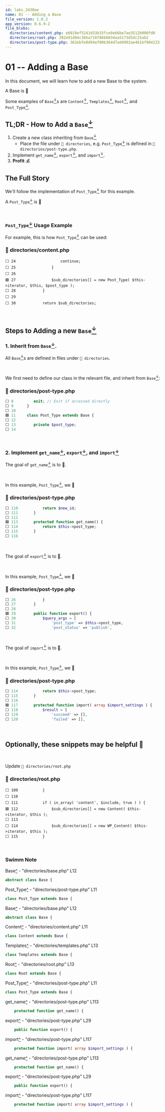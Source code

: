 ```yaml
---
id: labs_2430ae
name: 01 -- Adding a Base
file_version: 1.0.2
app_version: 0.6.9-2
file_blobs:
  directories/content.php: e6819ef5241d33b33fce0e66be7ae3512b000fd0
  directories/root.php: 392e91d94c36ba716f86b6034aa5173d5dc25ab2
  directories/post-type.php: 362ebfe0d94ef00b364d7ad4992ae461bf904133
---
```

# 01 -- Adding a Base

In this document, we will learn how to add a new Base to the system.

A Base is 🙋‍



Some examples of `Base`[<sup id="f13636">↓</sup>](#f-f13636)s are `Content`[<sup id="774894">↓</sup>](#f-774894), `Templates`[<sup id="4d455d">↓</sup>](#f-4d455d), `Root`[<sup id="7de406">↓</sup>](#f-7de406), and `Post_Type`[<sup id="c6d868">↓</sup>](#f-c6d868).

## TL;DR - How to Add a `Base`[<sup id="f3f5f3">↓</sup>](#f-f3f5f3)

1. Create a new class inheriting from `Base`[<sup id="f3f5f3">↓</sup>](#f-f3f5f3)&nbsp;
   - Place the file under `📄 directories`,
     e.g. `Post_Type`[<sup id="8608d1">↓</sup>](#f-8608d1) is defined in `📄 directories/post-type.php`.
2. Implement `get_name`[<sup id="13b62f">↓</sup>](#f-13b62f), `export`[<sup id="e5ab0a">↓</sup>](#f-e5ab0a), and `import`[<sup id="5d21ae">↓</sup>](#f-5d21ae).
4. **Profit** 💰

## The Full Story
We'll follow the implementation of `Post_Type`[<sup id="8608d1">↓</sup>](#f-8608d1) for this example.

A `Post_Type`[<sup id="8608d1">↓</sup>](#f-8608d1) is 🙋

<br/>

### `Post_Type`[<sup id="8608d1">↓</sup>](#f-8608d1) Usage Example
For example, this is how `Post_Type`[<sup id="8608d1">↓</sup>](#f-8608d1) can be used:
<!-- NOTE-swimm-snippet: the lines below links your snippet to Swimm -->
### 📄 directories/content.php
```
⬜ 24     				continue;
⬜ 25     			}
⬜ 26     
🟩 27     			$sub_directories[] = new Post_Type( $this->iterator, $this, $post_type );
⬜ 28     		}
⬜ 29     
⬜ 30     		return $sub_directories;
```

<br/>


## Steps to Adding a new `Base`[<sup id="f3f5f3">↓</sup>](#f-f3f5f3)
### 1\. Inherit from `Base`[<sup id="f3f5f3">↓</sup>](#f-f3f5f3).
All `Base`[<sup id="f3f5f3">↓</sup>](#f-f3f5f3)s are defined in files under `📄 directories`.

<br/>

We first need to define our class in the relevant file, and inherit from `Base`[<sup id="f3f5f3">↓</sup>](#f-f3f5f3):
<!-- NOTE-swimm-snippet: the lines below links your snippet to Swimm -->
### 📄 directories/post-type.php
```php
⬜ 8      	exit; // Exit if accessed directly
⬜ 9      }
⬜ 10     
🟩 11     class Post_Type extends Base {
⬜ 12     
⬜ 13     	private $post_type;
⬜ 14     
```

<br/>





### 2\. Implement `get_name`[<sup id="13b62f">↓</sup>](#f-13b62f), `export`[<sup id="e5ab0a">↓</sup>](#f-e5ab0a), and `import`[<sup id="5d21ae">↓</sup>](#f-5d21ae)
The goal of `get_name`[<sup id="00c2de">↓</sup>](#f-00c2de) is to 🙋.

<br/>

In this example, `Post_Type`[<sup id="8608d1">↓</sup>](#f-8608d1), we 🙋
<!-- NOTE-swimm-snippet: the lines below links your snippet to Swimm -->
### 📄 directories/post-type.php
```php
⬜ 110    		return $new_id;
⬜ 111    	}
⬜ 112    
🟩 113    	protected function get_name() {
⬜ 114    		return $this->post_type;
⬜ 115    	}
⬜ 116    
```

<br/>

The goal of `export`[<sup id="86cf92">↓</sup>](#f-86cf92) is to 🙋.

<br/>

In this example, `Post_Type`[<sup id="8608d1">↓</sup>](#f-8608d1), we 🙋
<!-- NOTE-swimm-snippet: the lines below links your snippet to Swimm -->
### 📄 directories/post-type.php
```php
⬜ 26     		}
⬜ 27     	}
⬜ 28     
🟩 29     	public function export() {
⬜ 30     		$query_args = [
⬜ 31     			'post_type' => $this->post_type,
⬜ 32     			'post_status' => 'publish',
```

<br/>

The goal of `import`[<sup id="eb30a1">↓</sup>](#f-eb30a1) is to 🙋.

<br/>

In this example, `Post_Type`[<sup id="8608d1">↓</sup>](#f-8608d1), we 🙋
<!-- NOTE-swimm-snippet: the lines below links your snippet to Swimm -->
### 📄 directories/post-type.php
```php
⬜ 114    		return $this->post_type;
⬜ 115    	}
⬜ 116    
🟩 117    	protected function import( array $import_settings ) {
⬜ 118    		$result = [
⬜ 119    			'succeed' => [],
⬜ 120    			'failed' => [],
```

<br/>



## Optionally, these snippets may be helpful 🙋


<br/>

Update `📄 directories/root.php`
<!-- NOTE-swimm-snippet: the lines below links your snippet to Swimm -->
### 📄 directories/root.php
```
⬜ 109    		}
⬜ 110    
⬜ 111    		if ( in_array( 'content', $include, true ) ) {
🟩 112    			$sub_directories[] = new Content( $this->iterator, $this );
⬜ 113    
⬜ 114    			$sub_directories[] = new WP_Content( $this->iterator, $this );
⬜ 115    		}
```

<br/>


<!-- THIS IS AN AUTOGENERATED SECTION. DO NOT EDIT THIS SECTION DIRECTLY -->

### Swimm Note

<span id="f-f3f5f3">Base</span>[^](#f3f5f3) - "directories/base.php" L12
```php
abstract class Base {
```

<span id="f-8608d1">Post_Type</span>[^](#8608d1) - "directories/post-type.php" L11
```php
class Post_Type extends Base {
```

<span id="f-f13636">Base</span>[^](#f13636) - "directories/base.php" L12
```php
abstract class Base {
```

<span id="f-774894">Content</span>[^](#774894) - "directories/content.php" L11
```php
class Content extends Base {
```

<span id="f-4d455d">Templates</span>[^](#4d455d) - "directories/templates.php" L13
```php
class Templates extends Base {
```

<span id="f-7de406">Root</span>[^](#7de406) - "directories/root.php" L13
```php
class Root extends Base {
```

<span id="f-c6d868">Post_Type</span>[^](#c6d868) - "directories/post-type.php" L11
```php
class Post_Type extends Base {
```

<span id="f-13b62f">get_name</span>[^](#13b62f) - "directories/post-type.php" L113
```php
	protected function get_name() {
```

<span id="f-e5ab0a">export</span>[^](#e5ab0a) - "directories/post-type.php" L29
```php
	public function export() {
```

<span id="f-5d21ae">import</span>[^](#5d21ae) - "directories/post-type.php" L117
```php
	protected function import( array $import_settings ) {
```

<span id="f-00c2de">get_name</span>[^](#00c2de) - "directories/post-type.php" L113
```php
	protected function get_name() {
```

<span id="f-86cf92">export</span>[^](#86cf92) - "directories/post-type.php" L29
```php
	public function export() {
```

<span id="f-eb30a1">import</span>[^](#eb30a1) - "directories/post-type.php" L117
```php
	protected function import( array $import_settings ) {
```
